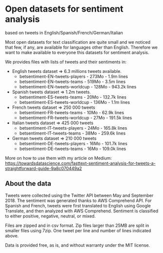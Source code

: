 # Open datasets for sentiment analysis 
based on tweets in English/Spanish/French/German/Italian

Most open datasets for text classification are quite small and we noticed that few, if any, are available for languages other than English. Therefore we want to make available to everyone this datasets for sentiment analysis.

We provides files with lists of tweets and their sentiments in:
* English tweets dataset => 6.3 millions tweets available.
  * betsentiment-EN-tweets-players	- 273Mo	- 1.9m lines
  * betsentiment-EN-tweets-teams	- 519Mo	- 3.5m lines
  * betsentiment-EN-tweets-worldcup	- 128Mo	- 943.2k lines
* Spanish tweets dataset => 1.2m tweets.
  * betsentiment-ES-tweets-teams	- 20Mo -	132.7k lines
  * betsentiment-ES-tweets-worldcup	- 136Mo -	1.1m lines
* French tweets dataset => 250 000 tweets
  * betsentiment-FR-tweets-teams	- 10Mo	- 62.9k lines
  * betsentiment-FR-tweets-worldcup -	27Mo	- 191.5k lines
* Italian tweets dataset => 425 000 tweets
  * betsentiment-IT-tweets-players	- 24Mo -	165.8k lines
  * betsentiment-IT-tweets-teams	- 38Mo	- 259.6k lines
* German tweets dataset => 210 000 tweets
  * betsentiment-DE-tweets-players	- 16Mo -	101.7k lines
  * betsentiment-DE-tweets-teams	- 16Mo -	109.0k lines


More on how to use them with my article on Medium:
https://towardsdatascience.com/fasttext-sentiment-analysis-for-tweets-a-straightforward-guide-9a8c070449a2

## About the data

Tweets were collected using the Twitter API between May and September 2018. The sentiment was generated thanks to AWS Comprehend API. For Spanish and French, tweets were first translated to English using Google Translate, and then analyzed with AWS Comprehend. 
Sentiment is classified to either positive, negative, neutral, or mixed.

Files are zipped and in csv format. Zip files larger than 25MB are split in smaller files using 7zip. One tweet per line and number of lines indicated above.

Data is provided free, as is, and without warranty under the MIT license.
